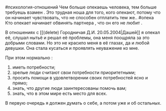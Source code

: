 
#психология-отношений 
Чем больше опекаешь человека, тем больше требуешь взамен . Это трудная ноша для того, кого опекают, потому что он начинает чувствовать, что не способен отплатить тем же.. #опека
Кто опекает начинает обвинять партнера , что он его не любит .

В отношениях с [[(delete) Городничая Д.И. 20.05.2004|Дашей]] я опекал её, слушал нытьё и решал её проблемы, она меня поощряла за это добрыми словами. Но это не красило меня в её глазах, да и любой девушки. Она стала кусаться и проявлять неуважение ко мне.

При этом нормально :
1. иметь потребности;
2. зрелые люди считают свои потребности приоритетными;
3. просить помощи в удовлетворении своих потребностей ясно и прямо;
4. знать, что другие люди заинтересованы помочь вам;
5. знать, что в этом мире есть место для всех.

В первую очередь я должен думать о себе, а потом уже и об остальных.
